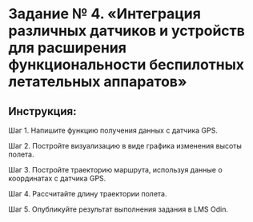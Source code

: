 # Задание № 4. «Интеграция различных датчиков и устройств для расширения функциональности беспилотных летательных аппаратов»



## Инструкция:

Шаг 1. Напишите функцию получения данных с датчика GPS.

Шаг 2. Постройте визуализацию в виде графика изменения высоты полета. 

Шаг 3. Постройте траекторию маршрута, используя данные о координатах с датчика GPS.

Шаг 4. Рассчитайте длину траектории полета.

Шаг 5. Опубликуйте результат выполнения задания в LMS Odin.

